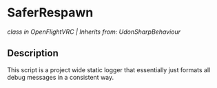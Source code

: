 # SaferRespawn
*class in OpenFlightVRC | Inherits from: UdonSharpBehaviour*

## Description
This script is a project wide static logger that essentially just formats all debug messages in a consistent way.
